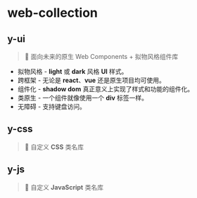 # web-collection

## y-ui

> :art: 面向未来的原生 Web Components + 拟物风格组件库

* 拟物风格 - **light** 或 **dark** 风格 **UI** 样式。
* 跨框架 - 无论是 **react**、**vue** 还是原生项目均可使用。
* 组件化 - **shadow dom** 真正意义上实现了样式和功能的组件化。
* 类原生 - 一个组件就像使用一个 **div** 标签一样。
* 无障碍 - 支持键盘访问。

## y-css  

> :art: 自定义 **CSS** 类名库

## y-js  

> :art: 自定义 **JavaScript** 类名库
